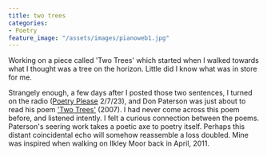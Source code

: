 ```yaml
---
title: two trees
categories:
- Poetry
feature_image: "/assets/images/pianoweb1.jpg"
---
```


Working on a piece called 'Two Trees' which started when I walked towards what I thought was a tree on the horizon. Little did I know what was in store for me.  

Strangely enough, a few days after I posted those two sentences, I turned on the radio ([Poetry Please](https://www.bbc.co.uk/programmes/m001nfzw) 2/7/23), and Don Paterson was just about to read his poem ['Two Trees'](https://www.poetryfoundation.org/poetrymagazine/browse?contentId=49796) (2007). I had never come across this poem before, and listened intently. I felt a curious connection between the poems. Paterson's seering work takes a poetic axe to poetry itself. Perhaps this distant coincidental echo will somehow reassemble a loss doubled. Mine was inspired when walking on Ilkley Moor back in April, 2011.
